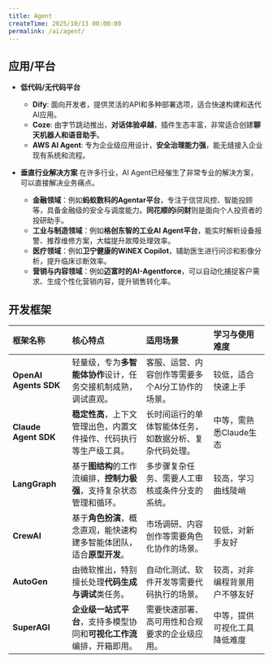 ```yaml
---
title: Agent
createTime: 2025/10/13 00:00:00
permalink: /ai/agent/
---
```


## 应用/平台

- **低代码/无代码平台**
    - **Dify**: 面向开发者，提供灵活的API和多种部署选项，适合快速构建和迭代AI应用。
    - **Coze**: 由字节跳动推出，**对话体验卓越**，插件生态丰富，非常适合创建**聊天机器人和语音助手**。
    - **AWS AI Agent**: 专为企业级应用设计，**安全治理能力强**，能无缝接入企业现有系统和流程。

- **垂直行业解决方案**
    在许多行业，AI Agent已经催生了非常专业的解决方案，可以直接解决业务痛点。
    - **金融领域**：例如**蚂蚁数科的Agentar平台**，专注于信贷风控、智能投顾等，具备金融级的安全与调度能力。**同花顺的i问财**则是面向个人投资者的投研助手。
    - **工业与制造领域**：例如**格创东智的工业AI Agent平台**，能实时解析设备报警、推荐维修方案，大幅提升故障处理效率。
    - **医疗领域**：例如**卫宁健康的WiNEX Copilot**，辅助医生进行问诊和影像分析，提升临床诊断效率。
    - **营销与内容领域**：例如**迈富时的AI-Agentforce**，可以自动化捕捉客户需求、生成个性化营销内容，提升销售转化率。

## 开发框架

| 框架名称 | 核心特点 | 适用场景 | 学习与使用难度 |
| :--- | :--- | :--- | :--- |
| **OpenAI Agents SDK** | 轻量级，专为**多智能体协作**设计，任务交接机制成熟，调试直观。 | 客服、运营、内容创作等需要多个AI分工协作的场景。 | 较低，适合快速上手 |
| **Claude Agent SDK** | **稳定性高**，上下文管理出色，内置文件操作、代码执行等生产级工具。 | 长时间运行的单体智能体任务，如数据分析、复杂代码处理。 | 中等，需熟悉Claude生态 |
| **LangGraph** | 基于**图结构**的工作流编排，**控制力极强**，支持复杂状态管理和循环。 | 多步骤复杂任务、需要人工审核或条件分支的系统。 | 较高，学习曲线陡峭 |
| **CrewAI** | 基于**角色扮演**，概念直观，能快速构建多智能体团队，适合**原型开发**。 | 市场调研、内容创作等需要角色化协作的场景。 | 较低，对新手友好 |
| **AutoGen** | 由微软推出，特别擅长处理**代码生成与调试**类任务。 | 自动化测试、软件开发等需要代码执行的场景。 | 较高，对非编程背景用户不够友好 |
| **SuperAGI** | **企业级一站式平台**，支持多模型协同和**可视化工作流**编排，开箱即用。 | 需要快速部署、高可用性和合规要求的企业级应用。 | 中等，提供可视化工具降低难度 |
